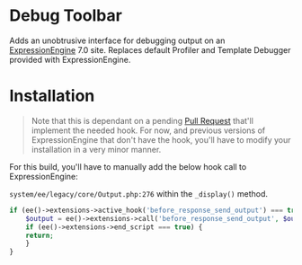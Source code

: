Debug Toolbar
====================
Adds an unobtrusive interface for debugging output on an [ExpressionEngine](http://expressionengine.com "ExpressionEngine") 7.0 site. Replaces default Profiler and Template Debugger provided with ExpressionEngine.

Installation 
=============

> Note that this is dependant on a pending [Pull Request](https://github.com/ExpressionEngine/ExpressionEngine/pull/3893) that'll implement the needed hook. For now, and previous versions of ExpressionEngine that don't have the hook, you'll have to modify your installation in a very minor manner. 

For this build, you'll have to manually add the below hook call to ExpressionEngine:

`system/ee/legacy/core/Output.php:276` within the `_display()` method. 

```php
if (ee()->extensions->active_hook('before_response_send_output') === true) {
    $output = ee()->extensions->call('before_response_send_output', $output);
    if (ee()->extensions->end_script === true) {
	return;
    }
}
```

